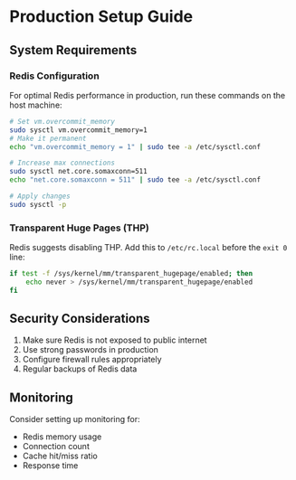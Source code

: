 # Production Setup Guide

## System Requirements

### Redis Configuration
For optimal Redis performance in production, run these commands on the host machine:

```bash
# Set vm.overcommit_memory
sudo sysctl vm.overcommit_memory=1
# Make it permanent
echo "vm.overcommit_memory = 1" | sudo tee -a /etc/sysctl.conf

# Increase max connections
sudo sysctl net.core.somaxconn=511
echo "net.core.somaxconn = 511" | sudo tee -a /etc/sysctl.conf

# Apply changes
sudo sysctl -p
```

### Transparent Huge Pages (THP)
Redis suggests disabling THP. Add this to `/etc/rc.local` before the `exit 0` line:

```bash
if test -f /sys/kernel/mm/transparent_hugepage/enabled; then
    echo never > /sys/kernel/mm/transparent_hugepage/enabled
fi
```

## Security Considerations
1. Make sure Redis is not exposed to public internet
2. Use strong passwords in production
3. Configure firewall rules appropriately
4. Regular backups of Redis data

## Monitoring
Consider setting up monitoring for:
- Redis memory usage
- Connection count
- Cache hit/miss ratio
- Response time
